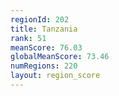 ```yaml
---
regionId: 202
title: Tanzania
rank: 51
meanScore: 76.03
globalMeanScore: 73.46
numRegions: 220
layout: region_score
---
```


